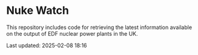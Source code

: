 # Nuke Watch

This repository includes code for retrieving the latest information available on the output of EDF nuclear power plants in the UK.

Last updated: 2025-02-08 18:16